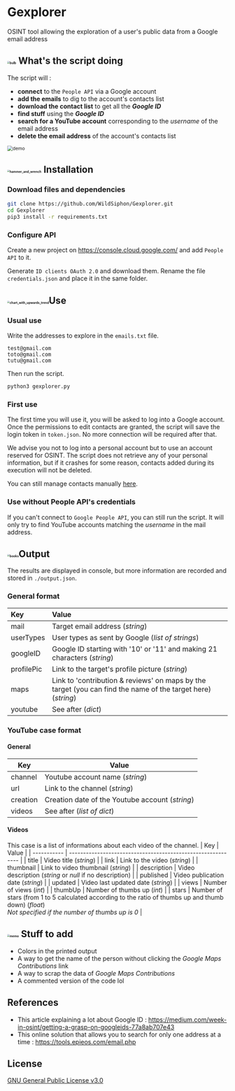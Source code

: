 # Gexplorer

OSINT tool allowing the exploration of a user's public data from a Google email address

## <img src="https://github.githubassets.com/images/icons/emoji/unicode/1f4a1.png" alt="bulb" style="zoom:33%;" /> What's the script doing

The script will :
- **connect** to the `People API` via a Google account
- **add the emails** to dig to the account's contacts list
- **download the contact list** to get all the ***Google ID***
- **find stuff** using the ***Google ID***
- **search for a YouTube account** corresponding to the *username* of the email address
- **delete the email address** of the account's contacts list

<img src="./demo/demo.gif" alt="demo" style="zoom:75%;" />

## <img src="https://github.githubassets.com/images/icons/emoji/unicode/1f6e0.png" alt="hammer_and_wrench" style="zoom:33%;" /> Installation

### Download files and dependencies

```bash
git clone https://github.com/WildSiphon/Gexplorer.git
cd Gexplorer
pip3 install -r requirements.txt
```

### Configure API

Create a new project on https://console.cloud.google.com/ and add `People API` to it.

Generate `ID clients OAuth 2.0` and download them. Rename the file `credentials.json` and place it in the same folder. 

## <img src="https://github.githubassets.com/images/icons/emoji/unicode/1f4c8.png" alt="chart_with_upwards_trend" style="zoom:33%;" />Use

### Usual use

Write the addresses to explore in the `emails.txt` file.

```
test@gmail.com
toto@gmail.com
tutu@gmail.com
```

Then run the script.

```bash
python3 gexplorer.py
```

### First use

The first time you will use it, you will be asked to log into a Google account. Once the permissions to edit contacts are granted, the script will save the login token in `token.json`. No more connection will be required after that.

We advise you not to log into a personal account but to use an account reserved for OSINT. The script does not retrieve any of your personal information, but if it crashes for some reason, contacts added during its execution will not be deleted. 

You can still manage contacts manually [here](https://contacts.google.com/).

### Use without People API's credentials

If you can't connect to `Google People API`, you can still run the script. It will only try to find YouTube accounts matching the *username* in the mail address.

## <img src="https://github.githubassets.com/images/icons/emoji/unicode/1f4da.png" alt="books" style="zoom:33%;" />Output

The results are displayed in console, but more information are recorded and stored in `./output.json`.

### General format

| Key        | Value                                                        |
| :--------- | :----------------------------------------------------------- |
| mail       | Target email address (*string*)                              |
| userTypes  | User types as sent by Google (*list of strings*)             |
| googleID   | Google ID starting with '10' or '11' and making 21 characters (*string*) |
| profilePic | Link to the target's profile picture (*string*)              |
| maps       | Link to 'contribution & reviews' on maps by the target (you can find the name of the target here) (*string*) |
| youtube    | See after (*dict*)                                           |

### YouTube case format

#### General

| Key      | Value                                           |
| -------- | ----------------------------------------------- |
| channel  | Youtube account name (*string*)                 |
| url      | Link to the channel (*string*)                  |
| creation | Creation date of the Youtube account (*string*) |
| videos   | See after (*list of dict*)                      |

#### Videos

This case is a list of informations about each video of the channel.
| Key         | Value                                                        |
| ----------- | ------------------------------------------------------------ |
| title       | Video title (*string*)                                       |
| link        | Link to the video (*string*)                                 |
| thumbnail   | Link to video thumbnail (*string*)                           |
| description | Video description (*string* or *null* if no description)     |
| published   | Video publication date (*string*)                            |
| updated     | Video last updated date (*string*)                           |
| views       | Number of views (*int*)                                      |
| thumbUp     | Number of thumbs up (*int*)                                  |
| stars       | Number of stars (from 1 to 5 calculated according to the ratio of thumbs up and thumb down) (*float*)<br>*Not specified if the number of thumbs up is 0* |


## <img src="https://github.githubassets.com/images/icons/emoji/unicode/1f4dd.png" alt="memo" style="zoom:33%;" /> Stuff to add

+ Colors in the printed output
+ A way to get the name of the person without clicking the *Google Maps Contributions* link
+ A way to scrap the data of *Google Maps Contributions*
+ A commented version of the code lol

## References

+ This article explaining a lot about Google ID : https://medium.com/week-in-osint/getting-a-grasp-on-googleids-77a8ab707e43
+ This online solution that allows you to search for only one address at a time : https://tools.epieos.com/email.php

## License

[GNU General Public License v3.0](https://www.gnu.org/licenses/gpl-3.0.fr.html)





